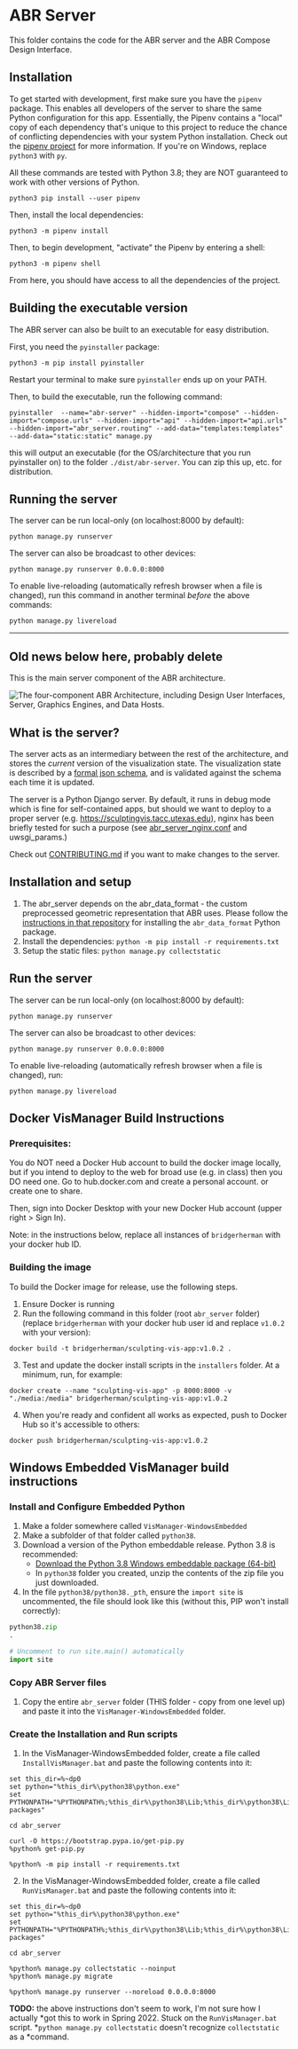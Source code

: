 # ABR Server

This folder contains the code for the ABR server and the ABR Compose Design Interface.

## Installation

To get started with development, first make sure you have the `pipenv` package.
This enables all developers of the server to share the same Python configuration
for this app. Essentially, the Pipenv contains a "local" copy of each dependency
that's unique to this project to reduce the chance of conflicting dependencies
with your system Python installation. Check out the [pipenv
project](https://docs.pipenv.org/) for more information. If you're on Windows,
replace `python3` with `py`.

All these commands are tested with Python 3.8; they are NOT guaranteed to work
with other versions of Python.

```
python3 pip install --user pipenv
```

Then, install the local dependencies:

```
python3 -m pipenv install
```

Then, to begin development, "activate" the Pipenv by entering a shell:

```
python3 -m pipenv shell
```

From here, you should have access to all the dependencies of the project.


## Building the executable version

The ABR server can also be built to an executable for easy distribution.

First, you need the `pyinstaller` package:

```
python3 -m pip install pyinstaller
```

Restart your terminal to make sure `pyinstaller` ends up on your PATH.


Then, to build the executable, run the following command:

```
pyinstaller  --name="abr-server" --hidden-import="compose" --hidden-import="compose.urls" --hidden-import="api" --hidden-import="api.urls" --hidden-import="abr_server.routing" --add-data="templates:templates" --add-data="static:static" manage.py
```

this will output an executable (for the OS/architecture that you run pyinstaller on) to the folder `./dist/abr-server`. You can zip this up, etc. for distribution.

## Running the server

The server can be run local-only (on localhost:8000 by default):

```
python manage.py runserver
```

The server can also be broadcast to other devices:

```
python manage.py runserver 0.0.0.0:8000
```

To enable live-reloading (automatically refresh browser when a file is changed), run this command in another terminal *before* the above commands:

```
python manage.py livereload
```



-----------------------------

## Old news below here, probably delete

This is the main server component of the ABR architecture.

![The four-component ABR Architecture, including Design User Interfaces, Server,
Graphics Engines, and Data
Hosts.](https://www.sculpting-vis.org/wp-content/uploads/2021/05/abr_components.png)


## What is the server?

The server acts as an intermediary between the rest of the architecture, and
stores the *current* version of the visualization state. The visualization
state is described by a [formal json schema](./static/schemas/ABRSchema_0-2-0.json),
and is validated against the schema each time it is updated.

The server is a Python Django server. By default, it runs in debug mode which is
fine for self-contained apps, but should we want to deploy to a proper server
(e.g. https://sculptingvis.tacc.utexas.edu), nginx has been briefly tested for
such a purpose (see [abr_server_nginx.conf](./abr_server_nginx.conf) and
uwsgi_params.)

Check out [CONTRIBUTING.md](./CONTRIBUTING.md) if you want to make changes to the server.


## Installation and setup

1. The abr_server depends on the abr_data_format - the custom preprocessed
geometric representation that ABR uses. Please follow the [instructions in that
repository](https://github.umn.edu/ivlab-cs/ABRUtilities/tree/master/ABRDataFormat)
for installing the `abr_data_format` Python package.
2. Install the dependencies: `python -m pip install -r requirements.txt`
3. Setup the static files: `python manage.py collectstatic`


## Run the server

The server can be run local-only (on localhost:8000 by default):

```
python manage.py runserver
```

The server can also be broadcast to other devices:

```
python manage.py runserver 0.0.0.0:8000
```

To enable live-reloading (automatically refresh browser when a file is changed), run:

```
python manage.py livereload
```


## Docker VisManager Build Instructions

### Prerequisites:

You do NOT need a Docker Hub account to build the docker image locally, but if you intend to deploy to the web for broad use (e.g. in class) then you DO need one. Go to hub.docker.com and create a personal account. or create one to share.

Then, sign into Docker Desktop with your new Docker Hub account (upper right > Sign In).

Note: in the instructions below, replace all instances of `bridgerherman` with your docker hub ID.

### Building the image

To build the Docker image for release, use the following steps.

1. Ensure Docker is running
2. Run the following command in this folder (root `abr_server` folder) (replace `bridgerherman` with your docker hub user id and replace `v1.0.2` with your version):

```
docker build -t bridgerherman/sculpting-vis-app:v1.0.2 .
```

3. Test and update the docker install scripts in the `installers` folder. At a minimum, run, for example:

```
docker create --name "sculpting-vis-app" -p 8000:8000 -v "./media:/media" bridgerherman/sculpting-vis-app:v1.0.2
```


4. When you're ready and confident all works as expected, push to Docker Hub so it's accessible to others:

```
docker push bridgerherman/sculpting-vis-app:v1.0.2
```



## Windows Embedded VisManager build instructions

### Install and Configure Embedded Python

1. Make a folder somewhere called `VisManager-WindowsEmbedded`
2. Make a subfolder of that folder called `python38`.
3. Download a version of the Python embeddable release. Python 3.8 is recommended:
    - [Download the Python 3.8 Windows embeddable package (64-bit)](https://www.python.org/ftp/python/3.8.10/python-3.8.10-embed-amd64.zip)
    - In `python38` folder you created, unzip the contents of the zip file you just downloaded.
4. In the file `python38/python38._pth`, ensure the `import site` is uncommented, the file should look like this (without this, PIP won't install correctly):

```python
python38.zip
.

# Uncomment to run site.main() automatically
import site
```

### Copy ABR Server files

1. Copy the entire `abr_server` folder (THIS folder - copy from one level up) and paste it into the `VisManager-WindowsEmbedded` folder.

### Create the Installation and Run scripts

1. In the VisManager-WindowsEmbedded folder, create a file called `InstallVisManager.bat` and paste the following contents into it:

```
set this_dir=%~dp0
set python="%this_dir%\python38\python.exe"
set PYTHONPATH="%PYTHONPATH%;%this_dir%\python38\Lib;%this_dir%\python38\Lib\site-packages"

cd abr_server

curl -O https://bootstrap.pypa.io/get-pip.py
%python% get-pip.py

%python% -m pip install -r requirements.txt
```

2. In the VisManager-WindowsEmbedded folder, create a file called `RunVisManager.bat` and paste the following contents into it:

```
set this_dir=%~dp0
set python="%this_dir%\python38\python.exe"
set PYTHONPATH="%PYTHONPATH%;%this_dir%\python38\Lib;%this_dir%\python38\Lib\site-packages"

cd abr_server

%python% manage.py collectstatic --noinput
%python% manage.py migrate

%python% manage.py runserver --noreload 0.0.0.0:8000
```

**TODO:** the above instructions don't seem to work, I'm not sure how I actually
*got this to work in Spring 2022. Stuck on the `RunVisManager.bat` script.
*`python manage.py collectstatic` doesn't recognize `collectstatic` as a
*command.